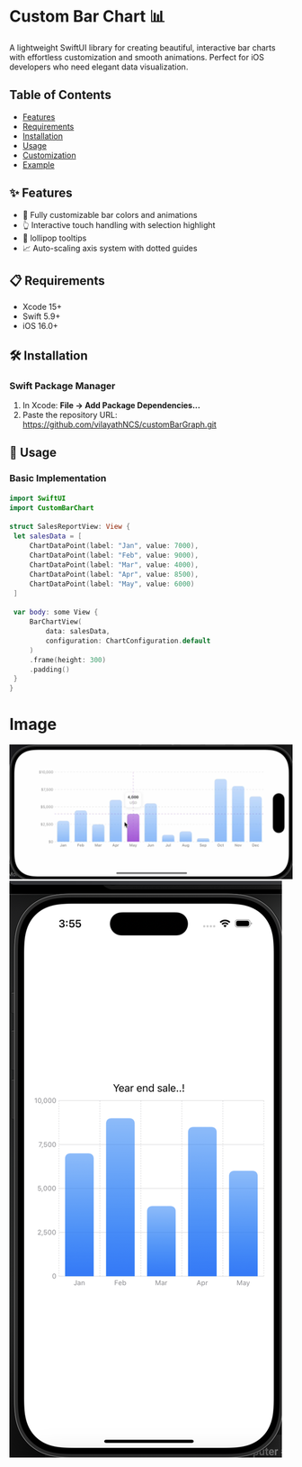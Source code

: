 # Custom Bar Chart 📊

A lightweight SwiftUI library for creating beautiful, interactive bar charts with effortless customization and smooth animations. Perfect for iOS developers who need elegant data visualization.

## Table of Contents
- [Features](#-features)
- [Requirements](#-requirements)
- [Installation](#-installation)
- [Usage](#-usage)
- [Customization](#-customization)
- [Example](#-example)

## ✨ Features
- 🎨 Fully customizable bar colors and animations
- 👆 Interactive touch handling with selection highlight
- 💬 lollipop tooltips 
- 📈 Auto-scaling axis system with dotted guides


## 📋 Requirements
- Xcode 15+
- Swift 5.9+
- iOS 16.0+

## 🛠️ Installation

### Swift Package Manager
1. In Xcode: **File → Add Package Dependencies...**
2. Paste the repository URL: https://github.com/vilayathNCS/customBarGraph.git

## 🚀 Usage

### Basic Implementation
```swift
import SwiftUI
import CustomBarChart

struct SalesReportView: View {
 let salesData = [
     ChartDataPoint(label: "Jan", value: 7000),
     ChartDataPoint(label: "Feb", value: 9000),
     ChartDataPoint(label: "Mar", value: 4000),
     ChartDataPoint(label: "Apr", value: 8500),
     ChartDataPoint(label: "May", value: 6000)
 ]
 
 var body: some View {
     BarChartView(
         data: salesData,
         configuration: ChartConfiguration.default
     )
     .frame(height: 300)
     .padding()
 }
}
```

# Image
![image alt](https://github.com/vilayathNCS/customBarGraph/blob/ddd1132b449f5ac92f586113404d1f0400d984fb/landscapeBar.png)
![image alt](https://github.com/vilayathNCS/customBarGraph/blob/ddd1132b449f5ac92f586113404d1f0400d984fb/portraitBar.png)
